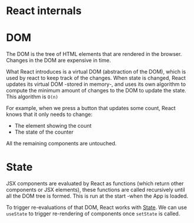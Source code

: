 # React internals

# DOM

The DOM is the tree of HTML elements that are rendered in the browser. Changes in the DOM are expensive in time.

What React introduces is a virtual DOM (abstraction of the DOM), which is used by react to keep track of the changes. When state is changed, React updates its virtual DOM -stored in memory-, and uses its own algorithm to compute the minimum amount of changes to the DOM to update the state. This algorithm is `O(n)`

For example, when we press a button that updates some count, React knows that it only needs to change:

- The element showing the count
- The state of the counter

All the remaining components are untouched.

# State

JSX components are evaluated by React as functions (which return other components or JSX elements), these functions are called recursively until all the DOM tree is formed. This is run at the start -when the App is loaded.

To trigger re-evaluations of that DOM, React works with [State](managing-state.md). We can use `useState` to trigger re-rendering of components once `setState` is called.
